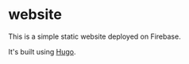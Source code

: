 # website

This is a simple static website deployed on Firebase.

It's built using [Hugo](https://gohugo.io).
